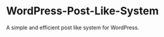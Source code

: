 WordPress-Post-Like-System
==========================

A simple and efficient post like system for WordPress.
